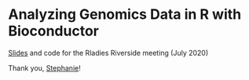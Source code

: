 # Analyzing Genomics Data in R with Bioconductor

[Slides](https://docs.google.com/presentation/d/1Qq52SMfRkP_MsvhxqjvJXa-33LXVSmA5ovmnlsyx1iQ/edit?usp=sharing) and code for the Rladies Riverside meeting (July 2020)

Thank you, [Stephanie](https://twitter.com/stephaniehicks)!